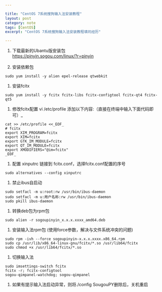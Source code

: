 ```yaml
---

title: "CentOS 7系统搜狗输入法安装教程"
layout: post
category: note
tags: [CentOS]
excerpt: "CentOS 7系统搜狗输入法安装教程填坑经历"

---
```


1. 下载最新的Ubantu版安装包<br />[https://pinyin.sogou.com/linux/?r=pinyin<br /><br />](https://pinyin.sogou.com/linux/?r=pinyin)
1. 安装依赖包
```shell
sudo yum install -y alien epel-release qtwebkit
```

1. 安装fcitx
```shell
sudo yum install -y fcitx fcitx-libs fcitx-configtool fcitx-qt4 fcitx-qt5
```

1. 修改fcitx配置 vi /etc/profile 添加以下内容:（直接在终端中输入下面代码即可）_
```shell
cat >> /etc/profile <<_EOF_
# fcitx
export XIM_PROGRAM=fcitx
export XIM=fcitx
export GTK_IM_MODULE=fcitx
export QT_IM_MODULE=fcitx
export XMODIFIERS="@im=fcitx"
_EOF_
```

1. 配置 xinputrc 链接到 fcitx.conf，选择fcitx.conf配置的序号
```shell
sudo alternatives --config xinputrc
```

1. 禁止ibus自启动
```shell
sudo setfacl -m u:root:rw /usr/bin/ibus-daemon
sudo setfacl -m u:用户名称:rw /usr/bin/ibus-daemon
sudo pkill ibus-daemon
```

1. 转换deb包为rpm包
```shell
sudo alien -r sogoupinyin_x.x.x.xxxx_amd64.deb
```

1. 安装输入法rpm包 (使用force参数，解决与文件系统冲突的问题)
```shell
sudo rpm -ivh --force sogoupinyin-x.x.x.xxxx.x86_64.rpm
sudo cp /usr/lib/x86_64-linux-gnu/fcitx/*.so /usr/lib64/fcitx
sudo chmod +x /usr/lib64/fcitx/*.so
```

1. 切换输入法<br />
```shell
sudo imsettings-switch fcitx
fcitx -r; fcitx-configtool
sogou-qimpanel-watchdog; sogou-qimpanel
```

1. 如果有提示输入法启动异常，则将./config SougouPY删除后，关机重启
